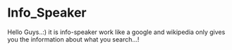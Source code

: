 # Info_Speaker
Hello Guys..:)
it is info-speaker work like a google and wikipedia only gives you the information about what you search...!
